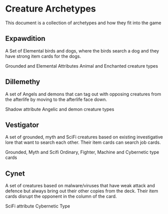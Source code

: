 # Creature Archetypes

This document is a collection of archetypes and how they fit into the game

## Expawdition
A Set of Elemental birds and dogs, where the birds search a dog and they have strong item cards for the dogs.

Grounded and Elemental Attributes
Animal and Enchanted creature types

## Dillemethy
A set of Angels and demons that can tag out with opposing creatures from the afterlife by moving to the afterlife face down.

Shadow attribute
Angelic and demon creature types

## Vestigator
A set of grounded, myth and SciFi creatures based on existing investigative lore that want to search each other. 
Their item cards can search job cards.

Grounded, Myth and Scifi
Ordinary, Fighter, Machine and Cybernetic type cards

## Cynet
A set of creatures based on malware/viruses that have weak attack and defence but always bring out their other copies from the deck. 
Their item cards disrupt the opponent in the column of the card.

SciFi attribute
Cybernetic Type
